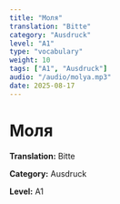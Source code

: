 ```yaml
---
title: "Моля"
translation: "Bitte"
category: "Ausdruck"
level: "A1"
type: "vocabulary"
weight: 10
tags: ["A1", "Ausdruck"]
audio: "/audio/molya.mp3"
date: 2025-08-17
---
```


# Моля

**Translation:** Bitte

**Category:** Ausdruck

**Level:** A1

